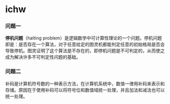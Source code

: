 # ichw

### 问题一
**停机问题**（halting problem）是逻辑数学中可计算性理论的一个问题。停机问题即是：是否存在一个算法，对于任意给定的图灵机都能判定任意的初始格局是否会导致停机。图灵证明了这个算法是不存在的，即停机问题是不可判定的，从而使之成为解决许多不可判定性问题的基础。

### 问题二
补码是计算机符号数的一种表示方法，在计算机系统中，数值一律用补码来表示和存储。原因在于使用补码可以将符号位和数值域统一处理，并且加法和减法也可以统一处理。

